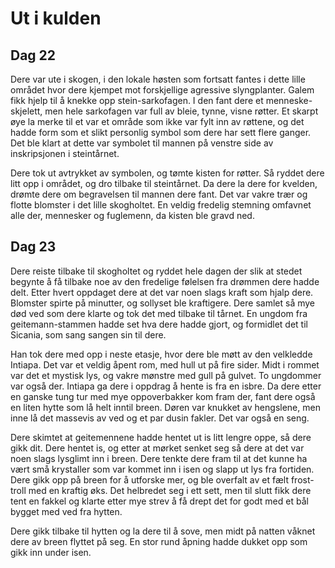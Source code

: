 # Ut i kulden

## Dag 22

Dere var ute i skogen, i den lokale høsten som fortsatt fantes i dette lille området hvor dere kjempet mot forskjellige
agressive slyngplanter. Galem fikk hjelp til å knekke opp stein-sarkofagen. I den fant dere et menneske-skjelett, men
hele sarkofagen var full av bleie, tynne, visne røtter. Et skarpt øye la merke til et var et område som ikke var fylt inn 
av røttene, og det hadde form som et slikt personlig symbol som dere har sett flere ganger. Det ble klart at dette
var symbolet til mannen på venstre side av inskripsjonen i steintårnet.

Dere tok ut avtrykket av symbolen, og tømte kisten for røtter. Så ryddet dere litt opp i området, og dro tilbake til
steintårnet. Da dere la dere for kvelden, drømte dere om begravelsen til mannen dere fant. Det var vakre trær og flotte
blomster i det lille skogholtet. En veldig fredelig stemning omfavnet alle der, mennesker og fuglemenn, da kisten
ble gravd ned.

## Dag 23

Dere reiste tilbake til skogholtet og ryddet hele dagen der slik at stedet begynte å få tilbake noe av den fredelige følelsen
fra drømmen dere hadde delt. Etter hvert oppdaget dere at det var noen slags kraft som hjalp dere. Blomster spirte
på minutter, og sollyset ble kraftigere. Dere samlet så mye død ved som dere klarte og tok det med tilbake til tårnet.
En ungdom fra geitemann-stammen hadde set hva dere hadde gjort, og formidlet det til Sicania, som sang sangen sin til dere.

Han tok dere med opp i neste etasje, hvor dere ble møtt av den velkledde Intiapa. Det var et veldig åpent rom, med hull ut 
på fire sider. Midt i rommet var det et mystisk lys, og vakre mønstre med gull på gulvet. To ungdommer var også der. 
Intiapa ga dere i oppdrag å hente is fra en isbre. Da dere etter en ganske tung tur med mye oppoverbakker kom fram der,
fant dere også en liten hytte som lå helt inntil breen. Døren var knukket av hengslene, men inne lå det massevis av ved
og et par dusin fakler. Det var også en seng. 

Dere skimtet at geitemennene hadde hentet ut is litt lengre oppe, så dere gikk dit. Dere hentet is, og etter at mørket senket
seg så dere at det var noen slags lysglimt inn i breen. Dere tenkte dere fram til at det kunne ha vært små krystaller 
som var kommet inn i isen og slapp ut lys fra fortiden. Dere gikk opp på breen for å utforske mer, og ble overfalt av et
fælt frost-troll med en kraftig øks. Det helbredet seg i ett sett, men til slutt fikk dere tent en fakkel og klarte
etter mye strev å få drept det for godt med et bål bygget med ved fra hytten.

Dere gikk tilbake til hytten og la dere til å sove, men midt på natten våknet dere av breen flyttet på seg. En stor rund
åpning hadde dukket opp som gikk inn under isen.

